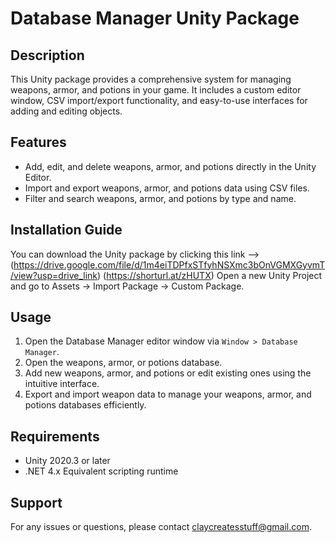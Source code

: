 # Database Manager Unity Package

## Description
This Unity package provides a comprehensive system for managing weapons, armor, and potions in your game. It includes a custom editor window, CSV import/export functionality, and easy-to-use interfaces for adding and editing objects.

## Features
- Add, edit, and delete weapons, armor, and potions directly in the Unity Editor.
- Import and export weapons, armor, and potions data using CSV files.
- Filter and search weapons, armor, and potions by type and name.

## Installation Guide
You can download the Unity package by clicking this link --> (https://drive.google.com/file/d/1m4eiTDPfxSTfyhNSXmc3bOnVGMXGyvmT/view?usp=drive_link) (https://shorturl.at/zHUTX)
Open a new Unity Project and go to Assets -> Import Package -> Custom Package.

## Usage
1. Open the Database Manager editor window via `Window > Database Manager`.
2. Open the weapons, armor, or potions database.
3. Add new weapons, armor, and potions or edit existing ones using the intuitive interface.
4. Export and import weapon data to manage your weapons, armor, and potions databases efficiently.

## Requirements
- Unity 2020.3 or later
- .NET 4.x Equivalent scripting runtime

## Support
For any issues or questions, please contact claycreatesstuff@gmail.com.
